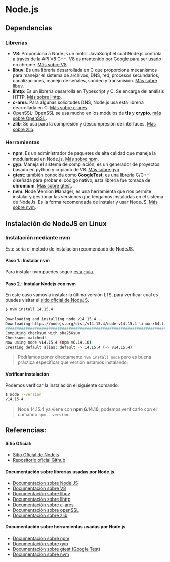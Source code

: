 # Node.js

  ## Dependencias
   
  ### Librerías
 
  - **V8**: Proporciona a Node.js un motor JavaScript el cual Node.js controla a través de la API V8 C++. V8 es mantenido por Google para ser usado en chrome. [Más sobre V8][2].
  - **libuv**: Es una librería desarrollada en C que proporciona mecanismos para manejar el sistema de archivos, DNS, red, procesos secundarios, canalizaciones, manejo de señales, sondeo y transmisión. [Más sobre libuv][3].
  - **llhttp**: Es un librería desarrolla en Typescript y C. Se encarga del análisis HTTP. [Más sobre llhttp][4].
  - **c-ares**: Para algunas solicitudes DNS, Node.js usa esta librería dearrollada en C. [Más sobre c-ares][5].
  - OpenSSL: OpenSSL se usa mucho en los módulos de **tls** y **crypto**. [más sobre OpenSSL][6].
  - **zlib**: Se usa para la compresión y descompresión de interfaces. [Más sobre zlib][7].
  
  ### Herramientas
  
  - **npm**: Es un administrador de paquetes de alta calidad que maneja la modularidad en Node.js. [Más sobre npm][8].
  - **gyp**: Maneja el sistema de compilación, es un generador de proyectos basado en python y copiado de V8. [Más sobre gyp][9].
  - **gtest**: también conocida como **GoogleTest**, es una librería C/C++ diseñada para probar el código nativo, esta librería fue tomada de **chromium**. [Más sobre gtest][10].
  - **nvm**: **N**ode **V**ersion **M**anager, es una herramienta que nos permite instalar y gestionar las versiones que tengamos instaladas en el sistema de NodeJs. Es la forma recomendada de instalar y usar NodeJS. [Más sobre nvm][13].
  
  ## Instalación de NodeJS en Linux
  
  ### Instalación mediante nvm
  Este sería el método de instalación recomendado de NodeJS.
   
   #### **Paso 1.**: Instalar nvm
   Para instalar nvm puedes seguir [esta guia][14].
   
   #### **Paso 2.**: Instalar Nodejs con nvm
   En este caso vamos a instalar la última versión LTS, para verificar cual es puedes visitar el [sitio oficial de NodeJS][9].
   
```bash
$ nvm install 14.15.4
   
Downloading and installing node v14.15.4...
Downloading https://nodejs.org/dist/v14.15.4/node-v14.15.4-linux-x64.tar.xz...
################################################################################################################# 100.0%
Computing checksum with sha256sum
Checksums matched!
Now using node v14.15.4 (npm v6.14.10)
Creating default alias: default -> 14.15.4 (-> v14.15.4)
```
   > Podríamos poner directamente `nvm install node` pero es buena práctica especificar que versión estamos instalando.
   
   #### Verificar instalación
   Podemos verificar la instalación el siguiente comando:
   
   ```bash
   $ node --version
   v14.15.4
   ```
   
   > Node 14.15.4 ya viene con **npm 6.14.10**, podemos verificarlo con el comando `npm --version`.
   
  ## Referencias:
  
  #### Sitio Oficial:
  - [Sitio Oficial de Nodejs][9]
  - [Repositorio oficial Github][10]
 
 #### Documentación sobre librerías usadas por Node.js.
 - [Documentacíon sobre Node.JS][1]
 - [Documentación sobre V8][2]
 - [Documentación sobre libuv][3]
 - [Documentación sobre llhttp][4]
 - [Documentación sobre c-ares][5]
 - [Documentación sobre openSSL][6]
 - [Documentación sobre zlib][7]
 
 #### Documentación sobre herramientas usadas por Node.js.
 - [Documentación sobre npm][8]
 - [Documentación sobre gyp][9]
 - [Documentación sobre gtest (Google Test)][10]
 - [Documentación sobre nvm][13]
 
  [1]: https://nodejs.org/en/docs/
  [2]: https://v8.dev/docs
  [3]: http://docs.libuv.org/en/v1.x/
  [4]: https://github.com/nodejs/llhttp
  [5]: https://c-ares.haxx.se/docs.html
  [6]: https://www.openssl.org/docs/
  [7]: https://www.zlib.net/manual.html
  [8]:https://docs.npmjs.com/
  [9]: https://gyp.gsrc.io/docs/UserDocumentation.md
  [10]: https://github.com/google/googletest
  [11]: https://nodejs.org/es/
  [12]: https://github.com/nodejs/node
  [13]: https://github.com/nvm-sh/nvm
  [14]: https://github.com/JorgeAlbertoDiaz/how-to/blob/main/NodeJS/instalaci%C3%B3n%20de%20nvm.md
